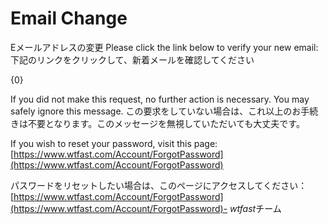# Email Change
Eメールアドレスの変更
Please click the link below to verify your new email:
下記のリンクをクリックして、新着メールを確認してください

{0}

If you did not make this request, no further action is necessary. You may safely ignore this message. 
この要求をしていない場合は、これ以上のお手続きは不要となります。このメッセージを無視していただいても大丈夫です。

If you wish to reset your password, visit this page: [https://www.wtfast.com/Account/ForgotPassword](https://www.wtfast.com/Account/ForgotPassword)

パスワードをリセットしたい場合は、このページにアクセスしてください：[https://www.wtfast.com/Account/ForgotPassword](https://www.wtfast.com/Account/ForgotPassword)- *wtfast*チーム